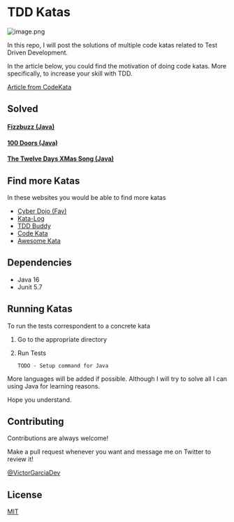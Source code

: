 
# TDD Katas


![image.png](https://agilepartner.github.io/craft-challenges/assets/images/code-kata2.jpg)

In this repo, I will post the solutions of multiple code katas related to Test Driven Development.


In the article below, you could find the motivation of doing code katas. More specifically, to increase your skill with TDD.

[Article from CodeKata](http://codekata.com/)

## Solved

#### [Fizzbuzz (Java)](fizzbuzz-java)
#### [100 Doors (Java)](100doors-java)
#### [The Twelve Days XMas Song (Java)](12days-xmas-java)



  

## Find more Katas 

In these websites you would be able to find more katas

- [Cyber Dojo (Fav)](https://cyber-dojo.org/creator/choose_problem)
- [Kata-Log](https://kata-log.rocks/index.html)
- [TDD Buddy](http://www.tddbuddy.com/)
- [Code Kata](http://codekata.com/)
- [Awesome Kata](https://github.com/gamontal/awesome-katas)

## Dependencies

- Java 16
- Junit 5.7
    
## Running Katas

To run the tests correspondent to a concrete kata

1. Go to the appropriate directory


2. Run Tests

    ```
    TODO - Setup command for Java
    ```

More languages will be added if possible. Although I will try to solve all I can using Java for learning reasons. 

Hope you understand.

## Contributing

Contributions are always welcome!

Make a pull request whenever you want and message me on Twitter to review it!

[@VictorGarciaDev](https://twitter.com/VictorGarciaDev)

## License

[MIT](lICENSE.md)

  
